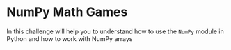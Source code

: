 # NumPy Math Games

In this challenge will help you to understand how to use the `NumPy` module in Python and how to work with NumPy arrays
